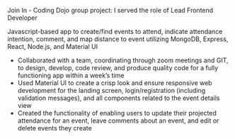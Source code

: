 Join In - Coding Dojo group project: I served the role of Lead Frontend Developer			 			       

Javascript-based app to create/find events to attend, indicate attendance intention, comment, and map distance to event utilizing MongoDB, Express, React, Node.js, and Material UI

* Collaborated with a team, coordinating through zoom meetings and GIT, to design, develop, code review, and produce quality code for a fully functioning app within a week’s time
* Used Material UI to create a crisp look and ensure responsive web development for the landing screen, login/registration (including validation messages), and all components related to the event details view
* Created the functionality of enabling users to update their projected attendance for an event, leave comments about an event, and edit or delete events they create

